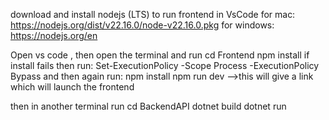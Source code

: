 download and install nodejs (LTS) to run frontend in VsCode
for mac:
https://nodejs.org/dist/v22.16.0/node-v22.16.0.pkg
for windows:
https://nodejs.org/en

Open vs code , then open the terminal and run
cd Frontend
npm install
if install fails then run:
Set-ExecutionPolicy -Scope Process -ExecutionPolicy Bypass
and then again run:
npm install
npm run dev   -->this will give a link which will launch the frontend

then in another terminal run
cd BackendAPI
dotnet build
dotnet run  
